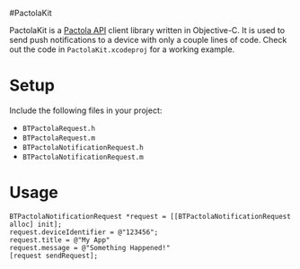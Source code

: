 #PactolaKit

PactolaKit is a [Pactola API](http://pactola.io) client library written in Objective-C. It is used to send push notifications to a device with only a couple lines of code. Check out the code in `PactolaKit.xcodeproj` for a working example.

# Setup
Include the following files in your project:

* `BTPactolaRequest.h`
* `BTPactolaRequest.m`
* `BTPactolaNotificationRequest.h`
* `BTPactolaNotificationRequest.m`

# Usage

    BTPactolaNotificationRequest *request = [[BTPactolaNotificationRequest alloc] init];
    request.deviceIdentifier = @"123456";
    request.title = @"My App"
    request.message = @"Something Happened!"
    [request sendRequest];
